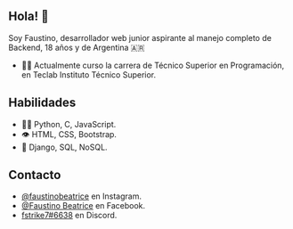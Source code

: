 ## Hola! 👋
Soy Faustino, desarrollador web junior aspirante al manejo completo de Backend, 18 años y de Argentina 🇦🇷

- 🧑‍🎓 Actualmente curso la carrera de Técnico Superior en Programación, en Teclab Instituto Técnico Superior.

## Habilidades
- 👨‍💻 Python, C, JavaScript.
- 👁️ HTML, CSS, Bootstrap.
- 💽 Django, SQL, NoSQL.

## Contacto
- [@faustinobeatrice](https://www.instagram.com/faustinobeatrice/) en Instagram.
- [@Faustino Beatrice](https://www.facebook.com/faustinobeatrice) en Facebook.
- [fstrike7#6638](./) en Discord.
